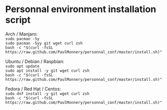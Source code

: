 # Personnal environment installation script

Arch / Manjaro:  
`sudo pacman -Sy`  
`sudo pacman -Syy git wget curl zsh`  
`bash -c "$(curl -fsSL https://raw.github.com/PaulMonnery/personnal_conf/master/install.sh)"`  

Ubuntu / Debian / Raspbian:  
`sudo apt update`  
`sudo apt install -y git wget curl zsh`  
`bash -c "$(curl -fsSL https://raw.github.com/PaulMonnery/personnal_conf/master/install.sh)"`  

Fedora / Red Hat / Centos:  
`sudo dnf install -y git wget curl zsh`  
`bash -c "$(curl -fsSL https://raw.github.com/PaulMonnery/personnal_conf/master/install.sh)"`  

